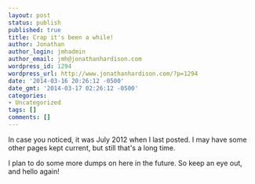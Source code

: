 ```yaml
---
layout: post
status: publish
published: true
title: Crap it's been a while!
author: Jonathan
author_login: jmhadmin
author_email: jmh@jonathanhardison.com
wordpress_id: 1294
wordpress_url: http://www.jonathanhardison.com/?p=1294
date: '2014-03-16 20:26:12 -0500'
date_gmt: '2014-03-17 02:26:12 -0500'
categories:
- Uncategorized
tags: []
comments: []
---
```

In case you noticed, it was July 2012 when I last posted. I may have some other pages kept current, but still that's a long time.

I plan to do some more dumps on here in the future. So keep an eye out, and hello again!
